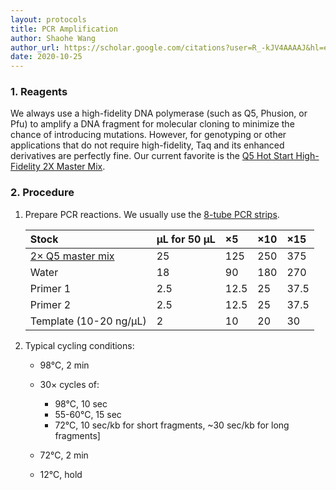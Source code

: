 ```yaml
---
layout: protocols
title: PCR Amplification
author: Shaohe Wang
author_url: https://scholar.google.com/citations?user=R_-kJV4AAAAJ&hl=en
date: 2020-10-25
---
```


### 1. Reagents

We always use a high-fidelity DNA polymerase (such as Q5, Phusion, or Pfu) to amplify a DNA fragment for molecular cloning to minimize the chance of introducing mutations. However, for genotyping or other applications that do not require high-fidelity, Taq and its enhanced derivatives are perfectly fine. Our current favorite is the [Q5 Hot Start High-Fidelity 2X Master Mix](https://www.neb.com/products/m0494-q5-hot-start-high-fidelity-2x-master-mix#Product%20Information).

### 2. Procedure

1. Prepare PCR reactions. We usually use the [8-tube PCR strips](https://www.usascientific.com/0.2ml-pcr-8-tube-strip-8-capstrips/p/PCR-Tu-Pull-Dome).

    | Stock | µL for 50 µL | ×5 | ×10 | ×15 |
    |:---|:---|:---|:---|:---|
    | [2× Q5 master mix](https://www.neb.com/products/m0492-q5-high-fidelity-2x-master-mix#Product%20Information)	| 25 | 125 | 250 | 375 |
    | Water |  18 | 90 | 180 | 270 |
    | Primer 1 | 2.5 | 12.5 | 25 | 37.5 |
    | Primer 2 | 2.5 | 12.5 | 25 | 37.5 |
    | Template (10-20 ng/µL) | 2 | 10 | 20 | 30 |

1. Typical cycling conditions:

    - 98°C, 2 min

    - 30× cycles of:
      - 98°C, 10 sec
      - 55-60°C, 15 sec
      - 72°C, 10 sec/kb for short fragments, ~30 sec/kb for long fragments]

    - 72°C, 2 min

    - 12°C, hold
